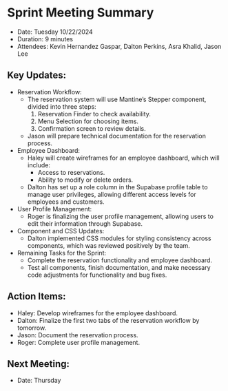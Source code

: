 # Sprint Meeting Summary
- Date: Tuesday 10/22/2024
- Duration: 9 minutes
- Attendees: Kevin Hernandez Gaspar, Dalton Perkins, Asra Khalid, Jason Lee

## Key Updates:
  - Reservation Workflow:
    - The reservation system will use Mantine’s Stepper component, divided into three steps:
      1. Reservation Finder to check availability.
      2. Menu Selection for choosing items.
      3. Confirmation screen to review details.
    - Jason will prepare technical documentation for the reservation process.
  - Employee Dashboard:
    - Haley will create wireframes for an employee dashboard, which will include:
      - Access to reservations.
      - Ability to modify or delete orders.
    - Dalton has set up a role column in the Supabase profile table to manage user privileges, allowing different access levels for employees and customers.
  - User Profile Management:
    - Roger is finalizing the user profile management, allowing users to edit their information through Supabase.
  - Component and CSS Updates:
    - Dalton implemented CSS modules for styling consistency across components, which was reviewed positively by the team.
  - Remaining Tasks for the Sprint:
    - Complete the reservation functionality and employee dashboard.
    - Test all components, finish documentation, and make necessary code adjustments for functionality and bug fixes.
 ## Action Items:
  - Haley: Develop wireframes for the employee dashboard.
  - Dalton: Finalize the first two tabs of the reservation workflow by tomorrow.
  - Jason: Document the reservation process.
  - Roger: Complete user profile management.
 ## Next Meeting:
  - Date: Thursday
